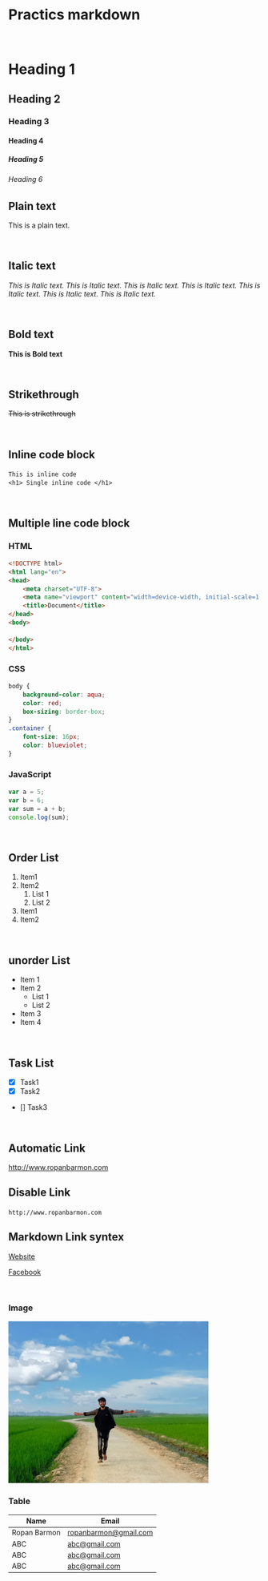 # Practics markdown
<br >

# Heading 1
## Heading 2
### Heading 3
#### Heading 4
##### Heading 5
###### Heading 6


## Plain text
This is a plain text.

<br>

## Italic text

_This is Italic text. This is Italic text. This is Italic text. 
This is Italic text. This is Italic text. This is Italic text. This is Italic text._

<br>

## Bold text
__This is Bold text__

<br>

## Strikethrough

~~This is strikethrough~~

<br>

## Inline code block
`This is inline code` <br>
`<h1> Single inline code </h1>`

<br>

## Multiple line code block
### HTML

```html
<!DOCTYPE html>
<html lang="en">
<head>
    <meta charset="UTF-8">
    <meta name="viewport" content="width=device-width, initial-scale=1.0">
    <title>Document</title>
</head>
<body>
    
</body>
</html>
```

### CSS

```css
body {
    background-color: aqua;
    color: red;
    box-sizing: border-box;
}
.container {
    font-size: 16px;
    color: blueviolet;
}

```
### JavaScript 
```javascript
var a = 5;
var b = 6;
var sum = a + b;
console.log(sum);
```
<br>

## Order List

1. Item1
2. Item2
   1. List 1
   2. List 2
3. Item1
4. Item2

<br>

## unorder List
- Item 1
- Item 2
    - List 1
    - List 2
- Item 3
- Item 4

<br>

## Task List
- [x] Task1
- [x] Task2
- [] Task3

<br>

## Automatic Link
http://www.ropanbarmon.com

## Disable Link
`http://www.ropanbarmon.com`

## Markdown Link syntex
[Website][websitelink]

[Facebook][fblink]


<!-- all links is here -->
[websitelink]: http://www.ropanbarmon.com
[fblink]: facebook.com/ropan.barmon35

<br>

### Image

<!-- ![profile](cover.jpeg) -->
<img src="cover.jpeg" width="400px" title="cover photo" />

<br>

### Table
|Name | Email |
|----- | ----|
|Ropan Barmon | ropanbarmon@gmail.com |
|ABC | abc@gmail.com | 
|ABC | abc@gmail.com |
|ABC | abc@gmail.com | 

